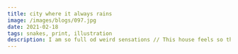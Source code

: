 ```yaml
---
title: city where it always rains
image: /images/blogs/097.jpg
date: 2021-02-18
tags: snakes, print, illustration
description: I am so full od weird sensations // This house feels so thin // is this a reason why do not come over anymore
---
```

